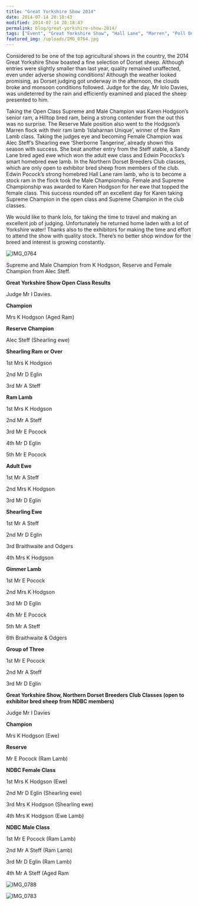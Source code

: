 ```yaml
---
title: "Great Yorkshire Show 2014"
date: 2014-07-14 20:18:43
modified: 2014-07-14 20:18:43
permalink: blog/great-yorkshire-show-2014/
tags: ["Event", "Great Yorkshire Show", "Hall Lane", "Marren", "Poll Dorset", "Results", "Waggoners"]
featured_img: /uploads/IMG_0764.jpg
---
```


Considered to be one of the top agricultural shows in the country, the 2014 Great Yorkshire Show boasted a fine selection of Dorset sheep. Although entries were slightly smaller than last year, quality remained unaffected, even under adverse showing conditions! Although the weather looked promising, as Dorset judging got underway in the afternoon, the clouds broke and monsoon conditions followed. Judge for the day, Mr Iolo Davies, was undeterred by the rain and efficiently examined and placed the sheep presented to him.

Taking the Open Class Supreme and Male Champion was Karen Hodgson’s senior ram, a Hilltop bred ram, being a strong contender from the out this was no surprise. The Reserve Male position also went to the Hodgson’s Marren flock with their ram lamb ‘Islaharnan Unique’, winner of the Ram Lamb class. Taking the judges eye and becoming Female Champion was Alec Steff’s Shearling ewe ‘Sherborne Tangerine’, already shown this season with success. She beat another entry from the Steff stable, a Sandy Lane bred aged ewe which won the adult ewe class and Edwin Pococks’s smart homebred ewe lamb. In the Northern Dorset Breeders Club classes, which are only open to exhibitor bred sheep from members of the club. Edwin Pocock’s strong homebred Hall Lane ram lamb, who is to become a stock ram in the flock took the Male Championship. Female and Supreme Championship was awarded to Karen Hodgson for her ewe that topped the female class. This success rounded off an excellent day for Karen taking Supreme Champion in the open class and Supreme Champion in the club classes.

We would like to thank Iolo, for taking the time to travel and making an excellent job of judging. Unfortunately he returned home laden with a lot of Yorkshire water! Thanks also to the exhibitors for making the time and effort to attend the show with quality stock. There’s no better shop window for the breed and interest is growing constantly.

![IMG_0764](/uploads/IMG_0764.jpg)

Supreme and Male Champion from K Hodgson, Reserve and Female Champion from Alec Steff.

**Great Yorkshire Show Open Class Results**

Judge Mr I Davies.

**Champion**

Mrs K Hodgson (Aged Ram)

**Reserve Champion**

Alec Steff (Shearling ewe)

**Shearling Ram or Over**

1st Mrs K Hodgson

2nd Mr D Eglin

3rd Mr A Steff

**Ram Lamb**

1st Mrs K Hodgson

2nd Mr A Steff

3rd Mr E Pocock

4th Mr D Eglin

5th Mr E Pocock

**Adult Ewe**

1st Mr A Steff

2nd Mrs K Hodgson

3rd Mr D Eglin

**Shearling Ewe**

1st Mr A Steff

2nd Mr D Eglin

3rd Braithwaite and Odgers

4th Mrs K Hodgson

**Gimmer Lamb**

1st Mr E Pocock

2nd Mrs K Hodgson

3rd Mr D Eglin

4th Mr E Pocock

5th Mr A Steff

6th Braithwaite &amp; Odgers

**Group of Three**

1st Mr E Pocock

2nd Mr A Steff

3rd Mr D Eglin

**Great Yorkshire Show, Northern Dorset Breeders Club Classes (open to exhibitor bred sheep from NDBC members)**

Judge Mr I Davies

**Champion**

Mrs K Hodgson (Ewe)

**Reserve**

Mr E Pocock (Ram Lamb)

**NDBC Female Class**

1st Mrs K Hodgson (Ewe)

2nd Mr D Eglin (Shearling ewe)

3rd Mrs K Hodgson (Shearling ewe)

4th Mrs K Hodgson (Ewe Lamb)

**NDBC Male Class**

1st Mr E Pocock (Ram Lamb)

2nd Mr A Steff (Ram Lamb)

3rd Mr D Eglin (Ram Lamb)

4th Mr A Steff (Aged Ram

![IMG_0788](/uploads/IMG_0788.jpg)

![IMG_0783](/uploads/IMG_0783.jpg)
